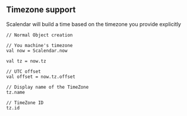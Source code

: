 ## Timezone support

Scalendar will build a time based on the timezone you provide explicitly

    // Normal Object creation

    // You machine's timezone
    val now = Scalendar.now

    val tz = now.tz

    // UTC offset
    val offset = now.tz.offset
    
    // Display name of the TimeZone
    tz.name
    
    // TimeZone ID
    tz.id
